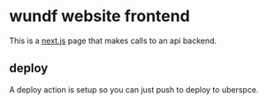 # wundf website frontend

This is a [next.js](https://nextjs.org/) page that makes calls to an api backend.

## deploy

A deploy action is setup so you can just push to deploy to uberspce.
